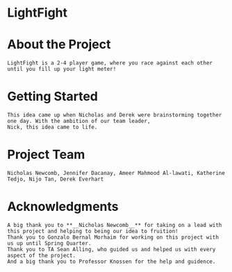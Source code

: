 # LightFight 


# About the Project
	LightFight is a 2-4 player game, where you race against each other until you fill up your light meter!
# Getting Started
	This idea came up when Nicholas and Derek were brainstorming together one day. With the ambition of our team leader,
	Nick, this idea came to life.
# Project Team
	Nicholas Newcomb, Jennifer Dacanay, Ameer Mahmood Al-lawati, Katherine Tedjo, Nijo Tan, Derek Everhart
# Acknowledgments
	A big thank you to **__Nicholas Newcomb__** for taking on a lead with this project and helping to being our idea to fruition! 
	Thank you to Gonzalo Bernal Morhaim for working on this project with us up until Spring Quarter. 
	Thank you to TA Sean Alling, who guided us and helped us with every aspect of the project. 
	And a big thank you to Professor Knossen for the help and guidence.